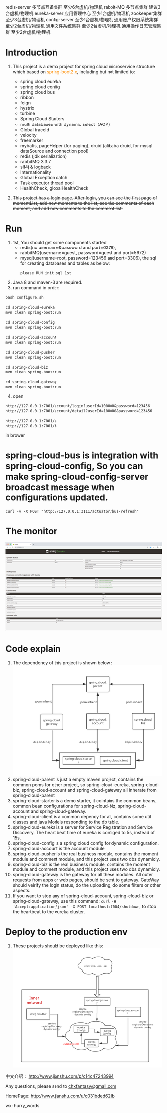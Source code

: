 redis-server 多节点互备集群  	至少6台虚机/物理机
rabbit-MQ 多节点集群  		建议3台虚机/物理机
eureka-server 应用管理中心 	至少1台虚机/物理机
zookeeper集群				至少3台虚机/物理机
config-server				至少1台虚机/物理机
通用账户权限系统集群 			至少2台虚机/物理机
通用文件系统集群 				至少2台虚机/物理机
通用操作日志管理集群 			至少2台虚机/物理机

# Introduction

1. This project is a demo project for spring cloud microservice structure which based on <font color=#FF8C00>spring-boot2.x</font>, including but not limited to:
	- spring cloud eureka
	- spring cloud config
	- spring cloud bus
	- ribbon
	- feign
	- hystrix
	- turbine
	- Spring Cloud Starters
	- multi databases with dynamic select（AOP）
	- Global traceId
	- velocity
	- freemarker
	- mybatis, pageHelper (for paging), druid (alibaba druid, for mysql dataSource and connection pool)
	- redis (jdk serialization)
	- rabbitMQ 3.3.7
	- slf4j & logback
	- Internationality
	- Global Exception catch
	- Task executor thread pool
	- HealthCheck, globalHealthCheck

2. ~~This project has a login page. After login, you can see the first page of momentList, add new moments to the list, see the comments of each moment, and add new comments to the comment list.~~

# Run
1. 1st, You should get some components started
	- redis(no username&password and port=6379),
	- rabbitMQ(username=guest, password=guest and port=5672)
	- mysql(username=root, password=123456 and port=3306), the sql for creating databases and tables as below:
	  ```
	  please RUN init.sql 1st
	  ```
2. Java 8 and maven-3 are required.
3. run command in order:
```
bash configure.sh

cd spring-cloud-eureka
mvn clean spring-boot:run

cd spring-cloud-config
mvn clean spring-boot:run

cd spring-cloud-account
mvn clean spring-boot:run

cd spring-cloud-pusher
mvn clean spring-boot:run

cd spring-cloud-biz
mvn clean spring-boot:run

cd spring-cloud-gateway
mvn clean spring-boot:run
```
4. open
```
http://127.0.0.1:7001/account/login?userId=100000&password=123456
http://127.0.0.1:7001/account/detail?userId=100000&password=123456

http://127.0.0.1:7001/a
http://127.0.0.1:7001/b
```
in brower

# spring-cloud-bus is integration with spring-cloud-config, So you can make spring-cloud-config-server broadcast message when configurations updated.
```
curl -v -X POST "http://127.0.0.1:3111/actuator/bus-refresh"
```

# The monitor
![](docs/snapshot.jpg)

# Code explain
1. The dependency of this project is shown below :
![](docs/project-structure.png)
2. spring-cloud-parent is just a empty maven project, contains the common poms for other project, so spring-cloud-eureka, spring-cloud-biz, spring-cloud-account and spring-cloud-gateway all inherate from spring-cloud-parent
3. spring-cloud-starter is a demo starter, it cointains the common beans, common bean configurations for spring-cloud-biz, spring-cloud-account and spring-cloud-gateway.
4. spring-cloud-client is a common depency for all, contains some util classes and java Models responding to the db table.
5. spring-cloud-eureka is a server for Service Registration and Service Discovery. The heart beat time of eureka is configed to 5s, instead of 15s.
6. spring-cloud-config is a spring cloud config for dynamic configuration.
7. spring-cloud-account is the account module
8. spring-cloud-pusher is the real business module, contains the moment module and comment module, and this project uses two dbs dynamicly.
9. spring-cloud-biz is the real business module, contains the moment module and comment module, and this project uses two dbs dynamicly.
10. spring-cloud-gateway is the gateway for all these modules. All outer requests from apps or web pages, should be sent to gateway. GateWay should veirify the login status, do the uploading, do some filters or other aspects.
11. If you want to stop any of spring-cloud-account, spring-cloud-biz or spring-cloud-gateway, use this command: ```curl -H 'Accept:application/json' -X POST localhost:7004/shutdown```, to stop the heartbeat to the eureka cluster.

# Deploy to the production env
1. These projects should be deployed like this:
![](docs/deployment.png)


中文介绍： http://www.jianshu.com/p/c14c47243994

Any questions, please send to chxfantasy@gmail.com

HomePage: http://www.jianshu.com/u/c031bded621b

wx: hurry_words
